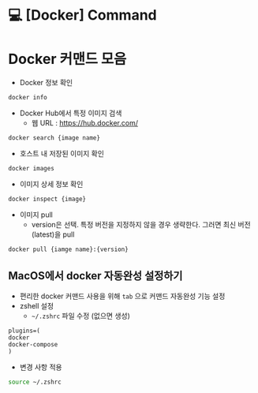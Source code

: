 💻 [Docker] Command
======================

# Docker 커맨드 모음
* Docker 정보 확인
```
docker info
```
* Docker Hub에서 특정 이미지 검색
    * 웹 URL : https://hub.docker.com/
```
docker search {image name}
```
* 호스트 내 저장된 이미지 확인
```
docker images
```
* 이미지 상세 정보 확인
```
docker inspect {image}
```
* 이미지 pull
    * version은 선택. 특정 버전을 지정하지 않을 경우 생략한다. 그러면 최신 버전(latest)을 pull
```
docker pull {iamge name}:{version}
```

## MacOS에서 docker 자동완성 설정하기
* 편리한 docker 커맨드 사용을 위해 `tab` 으로 커맨드 자동완성 기능 설정
* zshell 설정
    * `~/.zshrc` 파일 수정 (없으면 생성)
```vim
plugins=(
docker
docker-compose
)
```

* 변경 사항 적용
```bash
source ~/.zshrc
```

